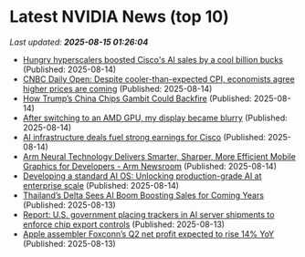 # Latest NVIDIA News (top 10)
_Last updated: **2025-08-15 01:26:04**_

- [Hungry hyperscalers boosted Cisco's AI sales by a cool billion bucks](https://www.theregister.com/2025/08/14/cisco_q4_2025/) (Published: 2025-08-14)
- [CNBC Daily Open: Despite cooler-than-expected CPI, economists agree higher prices are coming](https://www.cnbc.com/2025/08/14/cnbc-daily-open-despite-cpi-economists-agree-higher-prices-are-coming.html) (Published: 2025-08-14)
- [How Trump’s China Chips Gambit Could Backfire](https://dailycaller.com/2025/08/13/how-trumps-china-chips-gambit-could-backfire/) (Published: 2025-08-14)
- [After switching to an AMD GPU, my display became blurry](https://askubuntu.com/questions/1554461/after-switching-to-an-amd-gpu-my-display-became-blurry) (Published: 2025-08-14)
- [AI infrastructure deals fuel strong earnings for Cisco](https://siliconangle.com/2025/08/13/ai-infrastructure-deals-fuel-strong-earnings-cisco/) (Published: 2025-08-14)
- [Arm Neural Technology Delivers Smarter, Sharper, More Efficient Mobile Graphics for Developers - Arm Newsroom](https://slashdot.org/firehose.pl?op=view&amp;id=178669360) (Published: 2025-08-14)
- [Developing a standard AI OS: Unlocking production-grade AI at enterprise scale](https://www.redhat.com/en/blog/developing-standard-ai-os) (Published: 2025-08-14)
- [Thailand’s Delta Sees AI Boom Boosting Sales for Coming Years](https://www.livemint.com/companies/company-results/thailands-delta-sees-ai-boom-boosting-sales-for-coming-years-11755129278974.html) (Published: 2025-08-13)
- [Report: U.S. government placing trackers in AI server shipments to enforce chip export controls](https://siliconangle.com/2025/08/13/report-u-s-government-placing-trackers-ai-server-shipments-enforce-chip-export-controls/) (Published: 2025-08-13)
- [Apple assembler Foxconn’s Q2 net profit expected to rise 14% YoY](https://macdailynews.com/2025/08/13/apple-assembler-foxconns-q2-net-profit-expected-to-rise-14-yoy/) (Published: 2025-08-13)
